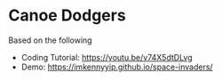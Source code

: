 # Canoe Dodgers
Based on the following
- Coding Tutorial: https://youtu.be/v74X5dtDLvg
- Demo: https://imkennyyip.github.io/space-invaders/
